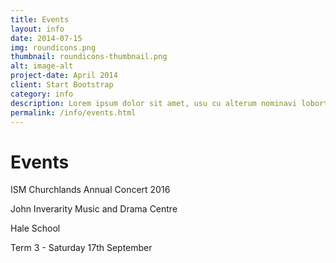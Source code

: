 ```yaml
---
title: Events
layout: info
date: 2014-07-15
img: roundicons.png
thumbnail: roundicons-thumbnail.png
alt: image-alt
project-date: April 2014
client: Start Bootstrap
category: info
description: Lorem ipsum dolor sit amet, usu cu alterum nominavi lobortis. At duo novum diceret. Tantas apeirian vix et, usu sanctus postulant inciderint ut, populo diceret necessitatibus in vim. Cu eum dicam feugiat noluisse.
permalink: /info/events.html
---
```


# Events

ISM Churchlands Annual Concert 2016

John Inverarity Music and Drama Centre

Hale School

Term 3 - Saturday 17th September
